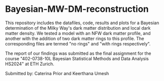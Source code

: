# Bayesian-MW-DM-reconstruction
This repository includes the datafiles, code, results and plots for a Bayesian determination of the Milky Way's dark matter distribution and local dark matter density. We tested a model with an NFW dark matter profile, and another with the addition of two dark matter rings to this profile. The corresponding files are termed "no rings" and "with rings respectively".  

The  report of our findings was submitted as the final assignment for the course "402-0738-10L Bayesian Statistical Methods and Data Analysis HS2024" at ETH Zurich. 

Submitted by: Caterina Prior and Keerthana Umesh
